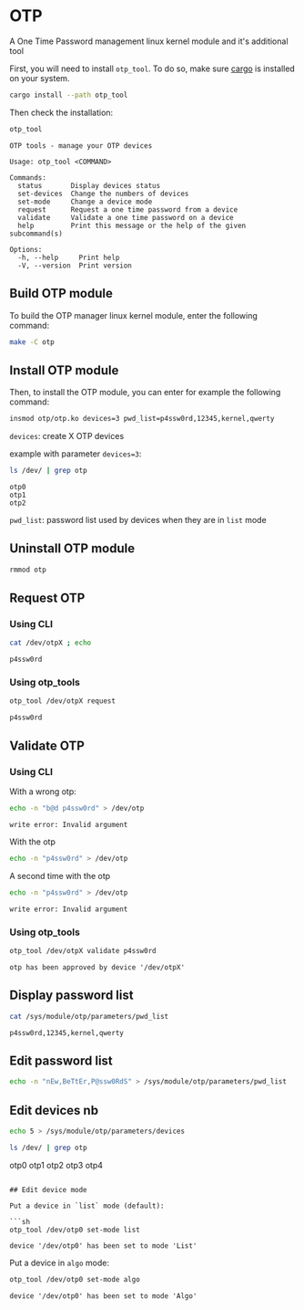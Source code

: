 # OTP

A One Time Password management linux kernel module and it's additional tool

First, you will need to install `otp_tool`. To do so, make sure [cargo](https://www.rust-lang.org/tools/install) is installed on your system.

```sh
cargo install --path otp_tool
```

Then check the installation:

```sh
otp_tool
```

```
OTP tools - manage your OTP devices

Usage: otp_tool <COMMAND>

Commands:
  status       Display devices status
  set-devices  Change the numbers of devices
  set-mode     Change a device mode
  request      Request a one time password from a device
  validate     Validate a one time password on a device
  help         Print this message or the help of the given subcommand(s)

Options:
  -h, --help     Print help
  -V, --version  Print version
```

## Build OTP module

To build the OTP manager linux kernel module, enter the following command:

```sh
make -C otp
```

## Install OTP module

Then, to install the OTP module, you can enter for example the following command:

```sh
insmod otp/otp.ko devices=3 pwd_list=p4ssw0rd,12345,kernel,qwerty
```

`devices`: create X OTP devices

example with parameter `devices=3`:

```sh
ls /dev/ | grep otp
```

```
otp0
otp1
otp2
```

`pwd_list`: password list used by devices when they are in `list` mode

## Uninstall OTP module

```sh
rmmod otp
```

## Request OTP

### Using CLI

```sh
cat /dev/otpX ; echo
```

```
p4ssw0rd
```

### Using otp_tools

```sh
otp_tool /dev/otpX request
```

```
p4ssw0rd
```

## Validate OTP

### Using CLI

With a wrong otp:

```sh
echo -n "b@d p4ssw0rd" > /dev/otp
```

```
write error: Invalid argument
```

With the otp

```sh
echo -n "p4ssw0rd" > /dev/otp
```

A second time with the otp

```sh
echo -n "p4ssw0rd" > /dev/otp
```

```
write error: Invalid argument
```

### Using otp_tools

```sh
otp_tool /dev/otpX validate p4ssw0rd
```

```
otp has been approved by device '/dev/otpX'
```

## Display password list

```sh
cat /sys/module/otp/parameters/pwd_list
```

```
p4ssw0rd,12345,kernel,qwerty
```

## Edit password list

```sh
echo -n "nEw,BeTtEr,P@ssw0RdS" > /sys/module/otp/parameters/pwd_list
```

## Edit devices nb

```sh
echo 5 > /sys/module/otp/parameters/devices
```

```sh
ls /dev/ | grep otp

```
otp0
otp1
otp2
otp3
otp4
```

## Edit device mode

Put a device in `list` mode (default):

```sh
otp_tool /dev/otp0 set-mode list
```

```
device '/dev/otp0' has been set to mode 'List'
```

Put a device in `algo` mode:

```sh
otp_tool /dev/otp0 set-mode algo
```

```
device '/dev/otp0' has been set to mode 'Algo'
```
